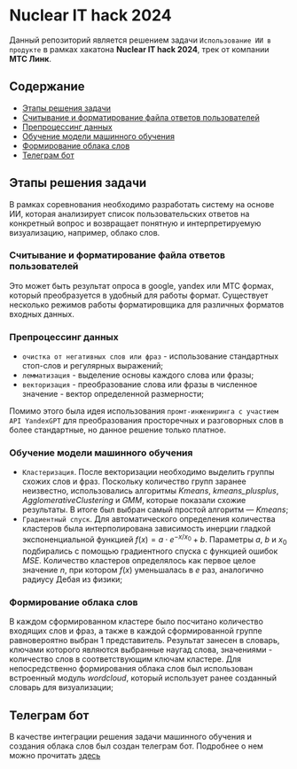 # Nuclear IT hack 2024

Данный репозиторий является решением задачи ```Использование ИИ в продукте``` в рамках хакатона __Nuclear IT hack 2024__, трек от компании __MTC Линк__.

## Содержание

- [Этапы решения задачи](#этапы-решения-задачи)
- [Считывание и форматирование файла ответов пользователей](#считывание-и-форматирование-файла-ответов-пользователей)
- [Препроцессинг данных](#препроцессинг-данных)
- [Обучение модели машинного обучения](#обучение-модели-машинного-обучения)
- [Формирование облака слов](#формирование-облака-слов)
- [Телеграм бот](#телеграм-бот)

## Этапы решения задачи

В рамках соревнования необходимо разработать систему на основе ИИ, которая анализирует список пользовательских ответов на конкретный вопрос и возвращает понятную и интерпретируемую визуализацию, например, облако слов.

### Считывание и форматирование файла ответов пользователей 

Это может быть результат опроса в google, yandex или МТС формах, который преобразуется в удобный для работы формат. Существует несколько режимов работы форматировщика для различных форматов входных данных.

### Препроцессинг данных

- ```очистка от негативных слов или фраз``` - использование стандартных стоп-слов и регулярных выражений;
- ```лемматизация``` - выделение основы каждого слова или фразы;
- ```векторизация``` - преобразование слова или фразы в численное значение - вектор определенной размерности;

Помимо этого была идея использования ```промт-инжениринга с участием API YandexGPT``` для преобразования просторечных и разговорных слов в более стандартные, но данное решение только платное.
  
### Обучение модели машинного обучения

- ```Кластеризация```. После векторизации необходимо выделить группы схожих слов и фраз. Поскольку количество групп заранее неизвестно, использовались алгоритмы *Kmeans*, *kmeans_plusplus*, *AgglomerativeClustering* и *GMM*, которые показали схожие результаты. В итоге был выбран самый простой алгоритм — *Kmeans*;
- ```Градиентный спуск```. Для автоматического определения количества кластеров была интерполирована зависимость инерции гладкой экспоненциальной функцией $f(x) = a \cdot e^{-x/x_0} + b$. Параметры $a$, $b$ и $x_0$ подбирались с помощью градиентного спуска с функцией ошибок *MSE*. Количество кластеров определялось как первое целое значение $n$, при котором $f(x)$ уменьшалась в $e$ раз, аналогично радиусу Дебая из физики;
  
### Формирование облака слов

В каждом сформированном кластере было посчитано количество входящих слов и фраз, а также в каждой сформированной группе равновероятно выбран 1 представитель. Результат занесен в словарь, ключами которого являются выбранные наугад слова, значениями - количество слов в соответствующим ключам кластере. Для непосредственно формирования облака слов был использован встроенный модуль *wordcloud*, который использует ранее созданный словарь для визуализации;

## Телеграм бот

В качестве интеграции решения задачи машинного обучения и создания облака слов был создан телеграм бот. Подробнее о нем можно прочитать [здесь](./tg_bot/README.md)

